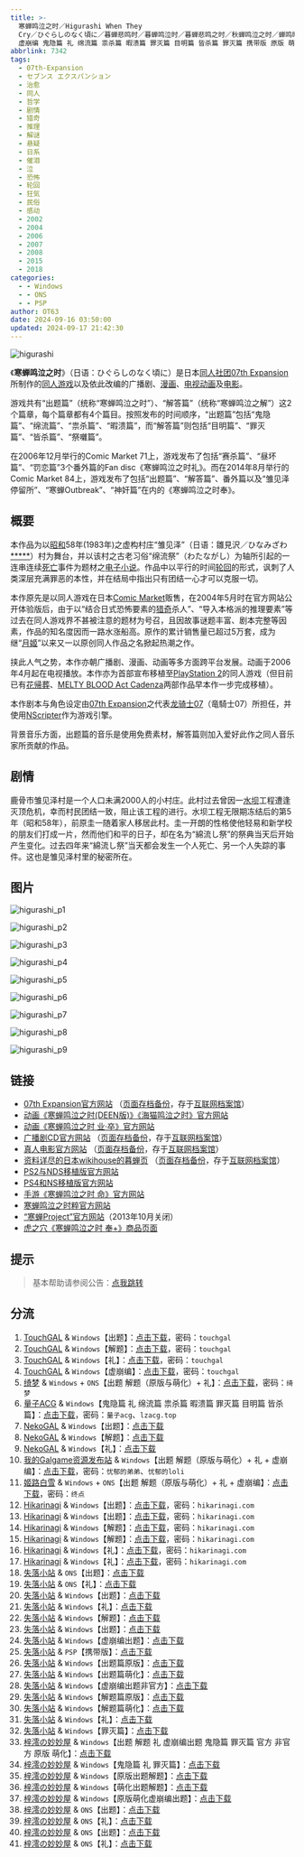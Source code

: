 ```yaml
---
title: >-
  寒蝉鸣泣之时／Higurashi When They
  Cry／ひぐらしのなく頃に／暮蝉悲鸣时／暮蝉鸣泣时／暮蝉悲鸣之时／秋蝉鸣泣之时／蝉鸣时分／蝉鸣之时／蜩鸣之时／寒蝉鸣泣时／蝉在叫人坏掉／出题 解题 礼
  虚崩编 鬼隐篇 礼 绵流篇 祟杀篇 暇溃篇 罪灭篇 目明篇 皆杀篇 罪灭篇 携带版 原版 萌化版
abbrlink: 7342
tags:
  - 07th-Expansion
  - セブンス エクスパンション
  - 治愈
  - 同人
  - 哲学
  - 剧情
  - 猎奇
  - 推理
  - 解谜
  - 悬疑
  - 日系
  - 催泪
  - 泣
  - 恐怖
  - 轮回
  - 狂気
  - 民俗
  - 感动
  - 2002
  - 2004
  - 2006
  - 2007
  - 2008
  - 2015
  - 2018
categories:
  - - Windows
  - - ONS
  - - PSP
author: OT63
date: 2024-09-16 03:50:00
updated: 2024-09-17 21:42:30
---
```


![higurashi](https://unpkg.com/galgame/img/higurashi.webp)

《**寒蝉鸣泣之时**》（日语：ひぐらしのなく頃に）是日本[同人社团](https://zh.wikipedia.org/wiki/同人社團)[07th Expansion](https://zh.wikipedia.org/wiki/07th_Expansion)所制作的[同人游戏](https://zh.wikipedia.org/wiki/同人遊戲)以及依此改编的广播剧、[漫画](https://zh.wikipedia.org/wiki/漫畫)、[电视动画](https://zh.wikipedia.org/wiki/電視動畫)及[电影](https://zh.wikipedia.org/wiki/電影)。

<!-- more -->

游戏共有“出题篇”（统称“寒蝉鸣泣之时”）、“解答篇”（统称“寒蝉鸣泣之解”）这2个篇章，每个篇章都有4个篇目。按照发布的时间顺序，“出题篇”包括“鬼隐篇”、“绵流篇”、“祟杀篇”、“暇溃篇”，而“解答篇”则包括“目明篇”、“罪灭篇”、“皆杀篇”、“祭囃篇”。

在2006年12月举行的Comic Market 71上，游戏发布了包括“赛杀篇”、“昼坏篇”、“罚恋篇”3个番外篇的Fan disc《寒蝉鸣泣之时礼》。而在2014年8月举行的Comic Market 84上，游戏发布了包括“出题篇”、“解答篇”、番外篇以及“雏见泽停留所”、“寒蝉Outbreak”、“神奸篇”在内的《寒蝉鸣泣之时奉》。

## 概要

本作品为以[昭和](https://zh.wikipedia.org/wiki/昭和)58年(1983年)之虚构村庄“雏见泽”（日语：雛見沢／ひなみざわ[*****](https://ja.wikipedia.org/wiki/雛見沢)）村为舞台，并以该村之古老习俗“绵流祭”（わたながし）为轴所引起的一连串连续[死亡](https://zh.wikipedia.org/wiki/死亡)事件为题材之[电子小说](https://zh.wikipedia.org/wiki/電子小說)。作品中以平行的时间[轮回](https://zh.wikipedia.org/wiki/輪迴)的形式，讽刺了人类深层充满罪恶的本性，并在结局中指出只有团结一心才可以克服一切。

本作原先是以同人游戏在日本[Comic Market](https://zh.wikipedia.org/wiki/Comic_Market)贩售，在2004年5月时在官方网站公开体验版后，由于以“结合日式恐怖要素的[猎奇](https://zh.wikipedia.org/wiki/獵奇)杀人”、“导入本格派的推理要素”等过去在同人游戏界不甚被注意的题材为号召，且因故事谜题丰富、剧本完整等因素，作品的知名度因而一路水涨船高。原作的累计销售量已超过5万套，成为继“[月姬](https://zh.wikipedia.org/wiki/月姬)”以来又一以原创同人作品之名掀起热潮之作。

挟此人气之势，本作亦朝广播剧、漫画、动画等多方面跨平台发展。动画于2006年4月起在电视播放。本作亦为首部宣布移植至[PlayStation 2](https://zh.wikipedia.org/wiki/PlayStation_2)的同人游戏（但目前已有[花帰葬](https://zh.wikipedia.org/wiki/花帰葬)、[MELTY BLOOD Act Cadenza](https://zh.wikipedia.org/wiki/MELTY_BLOOD)两部作品早本作一步完成移植）。

本作剧本与角色设定由[07th Expansion](https://zh.wikipedia.org/wiki/07th_Expansion)之代表[龙骑士07](https://zh.wikipedia.org/wiki/龍騎士07)（竜騎士07）所担任，并使用[NScripter](https://zh.wikipedia.org/wiki/NScripter)作为游戏引擎。

背景音乐方面，出题篇的音乐是使用免费素材，解答篇则加入爱好此作之同人音乐家所贡献的作品。

## 剧情

鹿骨市雏见泽村是一个人口未满2000人的小村庄。此村过去曾因一[水坝](https://zh.wikipedia.org/wiki/水壩)工程遭逢灭顶危机，幸而村民团结一致，阻止该工程的进行。水坝工程无限期冻结后的第5年（昭和58年），前原圭一随着家人移居此村。圭一开朗的性格使他轻易和新学校的朋友们打成一片，然而他们和平的日子，却在名为“綿流し祭”的祭典当天后开始产生变化。过去四年来“綿流し祭”当天都会发生一个人死亡、另一个人失踪的事件。这也是雏见泽村里的秘密所在。

## 图片

![higurashi_p1](https://unpkg.com/galgame/img/higurashi_p1.webp)

![higurashi_p2](https://unpkg.com/galgame/img/higurashi_p2.webp)

![higurashi_p3](https://unpkg.com/galgame/img/higurashi_p3.webp)

![higurashi_p4](https://unpkg.com/galgame/img/higurashi_p4.webp)

![higurashi_p5](https://unpkg.com/galgame/img/higurashi_p5.webp)

![higurashi_p6](https://unpkg.com/galgame/img/higurashi_p6.webp)

![higurashi_p7](https://unpkg.com/galgame/img/higurashi_p7.webp)

![higurashi_p8](https://unpkg.com/galgame/img/higurashi_p8.webp)

![higurashi_p9](https://unpkg.com/galgame/img/higurashi_p9.webp)

## 链接

- [07th Expansion官方网站](http://07th-expansion.net/) （[页面存档备份](https://web.archive.org/web/20120213175255/http://07th-expansion.net/)，存于[互联网档案馆](https://zh.wikipedia.org/wiki/互联网档案馆)）
- [动画《寒蝉鸣泣之时(DEEN版)》《海猫鸣泣之时》官方网站](http://oyashirosama.com/web/)
- [动画《寒蝉鸣泣之时 业·卒》官方网站](https://higurashianime.com/)
- [广播剧CD官方网站](http://higurashi-cd.com/) （[页面存档备份](https://web.archive.org/web/20060719063113/http://higurashi-cd.com/)，存于[互联网档案馆](https://zh.wikipedia.org/wiki/互联网档案馆)）
- [真人电影官方网站](http://www.higurashi-movie.com/) （[页面存档备份](https://web.archive.org/web/20071205231811/http://www.higurashi-movie.com/)，存于[互联网档案馆](https://zh.wikipedia.org/wiki/互联网档案馆)）
- [资料详尽的日本wikihouse的暮蝉页](http://www.wikihouse.com/higurasi/index.php) （[页面存档备份](https://web.archive.org/web/20061109181022/http://www.wikihouse.com/higurasi/index.php)，存于[互联网档案馆](https://zh.wikipedia.org/wiki/互联网档案馆)）
- [PS2与NDS移植版官方网站](https://web.archive.org/web/20101006145836/http://higu.biz/)
- [PS4和NS移植版官方网站](http://www.entergram.co.jp/higurashihou)
- [手游《寒蝉鸣泣之时 命》官方网站](https://higurashi-mei.com/)
- [寒蝉鸣泣之时粹官方网站](https://web.archive.org/web/20150906194549/http://www.kaga-create.co.jp/higurashisui/)
- [“寒蝉Project”官方网站](http://www.higurashi-pj.jp/)（2013年10月关闭）
- [虎之穴《寒蝉鸣泣之时 奉+》商品页面](https://ecs.toranoana.jp/tora/ec/cit/pages/all/item/2021/12/23/00001/)

## 提示

> 基本帮助请参阅公告：[点我跳转](/p/announcement/)

## 分流

1. [TouchGAL](https://touchgal.net/) & `Windows`【出题】：[点击下载](https://pan.touchgal.net/s/q52OIb)，密码：`touchgal`
2. [TouchGAL](https://touchgal.net/) & `Windows`【解题】：[点击下载](https://pan.touchgal.net/s/kgjQcg)，密码：`touchgal`
3. [TouchGAL](https://touchgal.net/) & `Windows`【礼】：[点击下载](https://pan.touchgal.net/s/nGboiY)，密码：`touchgal`
4. [TouchGAL](https://touchgal.net/) & `Windows`【虚崩编】：[点击下载](https://pan.touchgal.net/s/BJBNsw)，密码：`touchgal`
5. [绮梦](https://acgs.one/) & `Windows` + `ONS`【出题 解题（原版与萌化）+ 礼】：[点击下载](https://acgs.one/game/230.html)，密码：`绮梦`
6. [量子ACG](https://lzacg.org/) & `Windows`【鬼隐篇 礼 绵流篇 祟杀篇 暇溃篇 罪灭篇 目明篇 皆杀篇】：[点击下载](https://lzacg.org/7104)，密码：`量子acg`、`lzacg.top`
7. [NekoGAL](https://www.nekogal.com/) & `Windows`【出题】：[点击下载](https://pan.nekogal.top/s/72ncw)
8. [NekoGAL](https://www.nekogal.com/) & `Windows`【解题】：[点击下载](https://pan.nekogal.top/s/XRnUJ)
9. [NekoGAL](https://www.nekogal.com/) & `Windows`【礼】：[点击下载](https://pan.nekogal.top/s/mp2Cn)
10. [我的Galgame资源发布站](https://www.ttloli.com/) & `Windows`【出题 解题（原版与萌化）+ 礼 + 虚崩编】：[点击下载](https://www.ttloli.com/hanchanmingqizhishi.html)，密码：`忧郁的弟弟`、`忧郁的loli`
11. [姬路白雪](https://jlbx.xyz/) & `Windows` + `ONS`【出题 解题（原版与萌化）+ 礼 + 虚崩编】：[点击下载](https://pan.jlbx.xyz/?s=%E5%AF%92%E8%9D%89%E9%B8%A3%E6%B3%A3%E4%B9%8B%E6%97%B6)，密码：`终点`
12. [Hikarinagi](https://www.hikarinagi.com/) & `Windows`【出题】：[点击下载](https://pan.himoe.uk/s/mnGTK)，密码：`hikarinagi.com`
13. [Hikarinagi](https://www.hikarinagi.com/) & `Windows`【出题】：[点击下载](https://pan.himoe.uk/s/n2ptq)，密码：`hikarinagi.com`
14. [Hikarinagi](https://www.hikarinagi.com/) & `Windows`【解题】：[点击下载](https://pan.himoe.uk/s/no7tq)，密码：`hikarinagi.com`
15. [Hikarinagi](https://www.hikarinagi.com/) & `Windows`【解题】：[点击下载](https://pan.himoe.uk/s/m13IK)，密码：`hikarinagi.com`
16. [Hikarinagi](https://www.hikarinagi.com/) & `Windows`【礼】：[点击下载](https://pan.himoe.uk/s/o0XhL)，密码：`hikarinagi.com`
17. [Hikarinagi](https://www.hikarinagi.com/) & `Windows`【礼】：[点击下载](https://pan.himoe.uk/s/lZ1U5)，密码：`hikarinagi.com`
18. [失落小站](https://www.shinnku.com/) & `ONS`【出题】：[点击下载](https://www.shinnku.com/api/download/0/ons/%E5%AF%92%E8%9D%89%E9%B8%A3%E6%B3%A3%E4%B9%8B%E6%97%B6.zip)
19. [失落小站](https://www.shinnku.com/) & `ONS`【礼】：[点击下载](https://www.shinnku.com/api/download/0/ons/%E5%AF%92%E8%9D%89%E9%B8%A3%E6%B3%A3%E4%B9%8B%E6%97%B6%E7%A4%BC.zip)
20. [失落小站](https://www.shinnku.com/) & `Windows`【出题】：[点击下载](https://www.shinnku.com/api/download/0/win/%E5%AF%92%E8%9D%89%E9%B8%A3%E6%B3%A3%E4%B9%8B%E6%97%B6%20%E5%87%BA%E9%A2%98%E7%AF%87.7z)
21. [失落小站](https://www.shinnku.com/) & `Windows`【礼】：[点击下载](https://www.shinnku.com/api/download/0/win/%E5%AF%92%E8%9D%89%E9%B8%A3%E6%B3%A3%E4%B9%8B%E6%97%B6%20%E7%A4%BC.7z)
22. [失落小站](https://www.shinnku.com/) & `Windows`【解题】：[点击下载](https://www.shinnku.com/api/download/0/win/%E5%AF%92%E8%9D%89%E9%B8%A3%E6%B3%A3%E4%B9%8B%E6%97%B6%20%E8%A7%A3.7z)
23. [失落小站](https://www.shinnku.com/) & `Windows`【出题】：[点击下载](https://www.shinnku.com/api/download/0/win/%E5%AF%92%E8%9D%89%E9%B8%A3%E6%B3%A3%E4%B9%8B%E6%97%B6.7z)
24. [失落小站](https://www.shinnku.com/) & `Windows`【虚崩编出题】：[点击下载](https://www.shinnku.com/api/download/0/win/%E5%AF%92%E8%9D%89%E9%B8%A3%E6%B3%A3%E4%B9%8B%E6%97%B6%E8%99%9A%E5%B4%A9%E7%BC%96%E5%87%BA%E9%A2%98.7z)
25. [失落小站](https://www.shinnku.com/) & `PSP`【携带版】：[点击下载](https://www.shinnku.com/api/download/psp/pspch/101-200/%E5%AF%92%E8%9D%89%E9%B8%A3%E6%B3%A3%E4%B9%8B%E6%97%B6%20%E6%90%BA%E5%B8%A6%E7%89%88%20[%E7%AE%80][CG%E6%B1%89%E5%8C%96%E7%BB%84]/1663%20-%20%E5%AF%92%E8%9D%89%E9%B8%A3%E6%B3%A3%E4%B9%8B%E6%97%B6%20%E6%90%BA%E5%B8%A6%E7%89%88%20[%E7%AE%80]%20[CG%E6%B1%89%E5%8C%96%E7%BB%84].iso)
26. [失落小站](https://www.shinnku.com/) & `Windows`【出题篇原版】：[点击下载](https://www.shinnku.com/api/download/zd/0001-0500/[040813][07th%20Expansion]%20%E5%AF%92%E8%9D%89%E9%B8%A3%E6%B3%A3%E4%B9%8B%E6%97%B6%C2%B7%E5%87%BA%E9%A2%98%E7%AF%87%EF%BC%88%E5%8E%9F%E7%89%88%EF%BC%89.rar)
27. [失落小站](https://www.shinnku.com/) & `Windows`【出题篇萌化】：[点击下载](https://www.shinnku.com/api/download/zd/0001-0500/[040813][07th%20Expansion]%20%E5%AF%92%E8%9D%89%E9%B8%A3%E6%B3%A3%E4%B9%8B%E6%97%B6%C2%B7%E5%87%BA%E9%A2%98%E7%AF%87%EF%BC%88%E8%90%8C%E5%8C%96%E7%89%88%EF%BC%89.rar)
28. [失落小站](https://www.shinnku.com/) & `Windows`【虚崩编出题非官方】：[点击下载](https://www.shinnku.com/api/download/zd/0001-0500/[050914][07th%20Expansion]%20%E5%AF%92%E8%9D%89%E9%B8%A3%E6%B3%A3%E4%B9%8B%E6%97%B6%E8%99%9A%E5%B4%A9%E7%BC%96%E5%87%BA%E9%A2%98%EF%BC%88%E9%9D%9E%E5%AE%98%E6%96%B9%EF%BC%89.rar)
29. [失落小站](https://www.shinnku.com/) & `Windows`【解题篇原版】：[点击下载](https://www.shinnku.com/api/download/zd/0001-0500/[060813][07th%20Expansion]%20%E5%AF%92%E8%9D%89%E9%B8%A3%E6%B3%A3%E4%B9%8B%E6%97%B6%C2%B7%E8%A7%A3%E9%A2%98%E7%AF%87%EF%BC%88%E5%8E%9F%E7%89%88%EF%BC%89.rar)
30. [失落小站](https://www.shinnku.com/) & `Windows`【解题篇萌化】：[点击下载](https://www.shinnku.com/api/download/zd/0001-0500/[060813][07th%20Expansion]%20%E5%AF%92%E8%9D%89%E9%B8%A3%E6%B3%A3%E4%B9%8B%E6%97%B6%C2%B7%E8%A7%A3%E9%A2%98%E7%AF%87%EF%BC%88%E8%90%8C%E5%8C%96%E7%89%88%EF%BC%89.rar)
31. [失落小站](https://www.shinnku.com/) & `Windows`【礼】：[点击下载](https://www.shinnku.com/api/download/zd/0001-0500/[061231][07th%20Expansion]%20%E5%AF%92%E8%9D%89%E9%B8%A3%E6%B3%A3%E4%B9%8B%E6%97%B6%C2%B7%E7%A4%BC.rar)
32. [失落小站](https://www.shinnku.com/) & `Windows`【罪灭篇】：[点击下载](https://www.shinnku.com/api/download/zd/1001-1500/[180615][07th%20Expansion]%20%E5%AF%92%E8%9D%89%E9%B8%A3%E6%B3%A3%E4%B9%8B%E6%97%B6%E2%80%9B%EF%BC%9A%E7%BD%AA%E7%81%AD%E7%AF%87.rar)
33. [梓澪の妙妙屋](https://zi0.cc/) & `Windows`【出题 解题 礼 虚崩编出题 鬼隐篇 罪灭篇 官方 非官方 原版 萌化】：[点击下载](https://zi0.cc/%60%E3%80%90%E5%90%88%E9%9B%86%E7%B3%BB%E5%88%97%E3%80%91/%E6%B1%89%E5%8C%96galgame%E4%BC%9A%E7%A4%BE%E5%90%88%E9%9B%86/%E6%B1%89%E5%8C%96%E4%BC%9A%E7%A4%BE%E5%90%88%E9%9B%86%E9%83%A8%E5%88%86%20part1/07th%20Expansion/%E6%B1%89%E5%8C%96%E7%89%88)
34. [梓澪の妙妙屋](https://zi0.cc/) & `Windows`【鬼隐篇 礼 罪灭篇】：[点击下载](https://zi0.cc/.%E3%80%90%E5%A4%8F%E9%A3%8E%E3%80%91/.%E3%80%90%E5%A4%8F%E9%A3%8E-1%E3%80%91/AVG%EF%BC%88%E8%A7%86%E8%A7%89%E5%B0%8F%E8%AF%B4%EF%BC%89/%E3%80%90PC%E3%80%91/%E3%80%90PC%E3%80%91%E5%AF%92%E8%9D%89%E9%B8%A3%E6%B3%A3%E4%B9%8B%E6%97%B6?from=search)
35. [梓澪の妙妙屋](https://zi0.cc/) & `Windows`【原版出题解题】：[点击下载](https://zi0.cc/.%E3%80%90%E5%A4%8F%E9%A3%8E%E3%80%91/.%E3%80%90%E5%A4%8F%E9%A3%8E-1%E3%80%91/AVG%EF%BC%88%E8%A7%86%E8%A7%89%E5%B0%8F%E8%AF%B4%EF%BC%89/%E3%80%90PC%E3%80%91/%E3%80%90PC%E3%80%91%E3%80%90%E5%8E%9F%E7%89%88%E3%80%91%E5%AF%92%E8%9D%89%E9%B8%A3%E6%B3%A3%E4%B9%8B%E6%97%B6?from=search)
36. [梓澪の妙妙屋](https://zi0.cc/) & `Windows`【萌化出题解题】：[点击下载](https://zi0.cc/.%E3%80%90%E5%A4%8F%E9%A3%8E%E3%80%91/.%E3%80%90%E5%A4%8F%E9%A3%8E-1%E3%80%91/AVG%EF%BC%88%E8%A7%86%E8%A7%89%E5%B0%8F%E8%AF%B4%EF%BC%89/%E3%80%90PC%E3%80%91/%E3%80%90PC%E3%80%91%E3%80%90%E8%90%8C%E5%8C%96%E3%80%91%E5%AF%92%E8%9D%89%E9%B8%A3%E6%B3%A3%E4%B9%8B%E6%97%B6?from=search)
37. [梓澪の妙妙屋](https://zi0.cc/) & `Windows`【原版萌化虚崩编出题】：[点击下载](https://zi0.cc/.%E3%80%90%E5%A4%8F%E9%A3%8E%E3%80%91/.%E3%80%90%E5%A4%8F%E9%A3%8E-1%E3%80%91/AVG%EF%BC%88%E8%A7%86%E8%A7%89%E5%B0%8F%E8%AF%B4%EF%BC%89/.%E5%85%B6%E4%BB%96/%E3%80%90PC%E3%80%91%E3%80%90%E5%8E%9F-%E8%90%8C%E3%80%91%E5%AF%92%E8%9D%89%E9%B8%A3%E6%B3%A3%E4%B9%8B%E6%97%B6%E8%99%9A%E5%B4%A9%E7%BC%96%E5%87%BA%E9%A2%98.7z?from=search)
38. [梓澪の妙妙屋](https://zi0.cc/) & `ONS`【出题】：[点击下载](https://zi0.cc/.%E3%80%90%E5%A4%8F%E9%A3%8E%E3%80%91/.%E3%80%90%E5%A4%8F%E9%A3%8E-1%E3%80%91/%E5%AE%89%E5%8D%93/ONS/%E3%80%90ONS%E3%80%91%E5%AF%92%E8%9D%89%E9%B8%A3%E6%B3%A3%E4%B9%8B%E6%97%B6.7z?from=search)
39. [梓澪の妙妙屋](https://zi0.cc/) & `ONS`【礼】：[点击下载](https://zi0.cc/.%E3%80%90%E5%A4%8F%E9%A3%8E%E3%80%91/.%E3%80%90%E5%A4%8F%E9%A3%8E-1%E3%80%91/%E5%AE%89%E5%8D%93/ONS/%E3%80%90ONS%E3%80%91%E5%AF%92%E8%9D%89%E9%B8%A3%E6%B3%A3%E4%B9%8B%E6%97%B6%E7%A4%BC.7z?from=search)
40. [梓澪の妙妙屋](https://zi0.cc/) & `ONS`【出题】：[点击下载](https://zi0.cc/d/%60%E3%80%90%E5%BD%92%20%E6%A1%A3%E3%80%91/%E3%80%90ONS%E5%90%88%E9%9B%86%E3%80%91/%5B07th%20Expansion%5D%E5%AF%92%E8%9D%89%E9%B8%A3%E6%B3%A3%E4%B9%8B%E6%97%B6.7z?sign=4s3YEe2OjetOWEBVe8Y7qzv6qRA6_biggqcTuxBY7Y8=:0)
41. [梓澪の妙妙屋](https://zi0.cc/) & `ONS`【礼】：[点击下载](https://zi0.cc/d/%60%E3%80%90%E5%BD%92%20%E6%A1%A3%E3%80%91/%E3%80%90ONS%E5%90%88%E9%9B%86%E3%80%91/%5B07th%20Expansion%5D%E5%AF%92%E8%9D%89%E9%B8%A3%E6%B3%A3%E4%B9%8B%E6%97%B6%E7%A4%BC.7z?sign=uUGQU-8R72nSj86KN8sPhXnBg6tkEsyQr2vUvfqC8XQ=:0)
